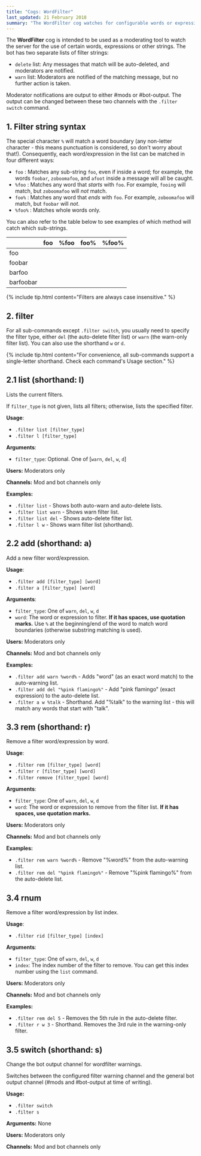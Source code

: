```yaml
---
title: "Cogs: WordFilter"
last_updated: 21 February 2018
summary: "The WordFilter cog watches for configurable words or expressions in user messages, and either warns moderators or auto-deletes the message when it detects a watched word."
---
```


The **WordFilter** cog is intended to be used as a moderating tool to watch the server for the use of certain words, expressions or other strings. The bot has two separate lists of filter strings:

* `delete` list: Any messages that match will be auto-deleted, and moderators are notified.
* `warn` list: Moderators are notified of the matching message, but no further action is taken.

Moderator notifications are output to either #mods or #bot-output. The output can be changed between these two channels with the `.filter switch` command.

## 1. Filter string syntax

The special character `%` will match a word boundary (any non-letter character - this means punctuation is considered, so don't worry about that!). Consequently, each word/expression in the list can be matched in four different ways:

* `foo` : Matches any sub-string `foo`, even if inside a word; for example, the words `foobar`, `zoboomafoo`, and `afoot` inside a message will all be caught.
* `%foo` : Matches any word that *starts* with `foo`. For example, `fooing` will match, but `zoboomafoo` will *not* match.
* `foo%` : Matches any word that *ends* with `foo`. For example, `zoboomafoo` will match, but `foobar` will *not*.
* `%foo%` : Matches whole words only.

You can also refer to the table below to see examples of which method will catch which sub-strings.

|           | foo | %foo | foo% | %foo% |
|:----------|:---:|:----:|:----:|:-----:|
| foo       | <i class="fas fa-check text-success"></i> |<i class="fas fa-check text-success"></i> |<i class="fas fa-check text-success"></i> |<i class="fas fa-check text-success"></i> |
| foobar    | <i class="fas fa-check text-success"></i> | <i class="fas fa-check text-success"></i> | | |
| barfoo    |<i class="fas fa-check text-success"></i> | | <i class="fas fa-check text-success"></i> | |
| barfoobar | <i class="fas fa-check text-success"></i> | | | |

{% include tip.html content="Filters are always case insensitive." %}

## 2. filter

For all sub-commands except `.filter switch`, you usually need to specify the filter type, either `del` (the auto-delete filter list) or `warn` (the warn-only filter list). You can also use the shorthand `w` or `d`.

{% include tip.html content="For convenience, all sub-commands support a single-letter shorthand. Check each command's Usage section." %}

## 2.1 list (shorthand: l)

Lists the current filters.

If `filter_type` is not given, lists all filters; otherwise, lists the specified filter.

**Usage**:
* `.filter list [filter_type]`
* `.filter l [filter_type]`

**Arguments**:
* `filter_type`: Optional. One of [`warn`, `del`, `w`, `d`]

**Users:** Moderators only

**Channels:** Mod and bot channels only

**Examples:**
* `.filter list` - Shows both auto-warn and auto-delete lists.
* `.filter list warn` - Shows warn filter list.
* `.filter list del` - Shows auto-delete filter list.
* `.filter l w` - Shows warn filter list (shorthand).

## 2.2 add (shorthand: a)

Add a new filter word/expression.

**Usage**:
* `.filter add [filter_type] [word]`
* `.filter a [filter_type] [word]`

**Arguments**:
* `filter_type`: One of `warn`, `del`, `w`, `d`
* `word`: The word or expression to filter. **If it has spaces, use quotation marks.** Use `%` at the beginning/end of the word to match word boundaries (otherwise substring matching is used).

**Users:** Moderators only

**Channels:** Mod and bot channels only

**Examples:**
* `.filter add warn %word%` - Adds "word" (as an exact word match) to the auto-warning list.
* `.filter add del "%pink flamingo%"` - Add "pink flamingo" (exact expression) to the auto-delete list.
* `.filter a w %talk` - Shorthand. Add "%talk" to the warning list - this will match any words that start with "talk".

## 3.3 rem (shorthand: r)

Remove a filter word/expression by word.

**Usage**:
* `.filter rem [filter_type] [word]`
* `.filter r [filter_type] [word]`
* `.filter remove [filter_type] [word]`

**Arguments**:
* `filter_type`: One of `warn`, `del`, `w`, `d`
* `word`: The word or expression to remove from the filter list. **If it has spaces, use quotation marks.**

**Users:** Moderators only

**Channels:** Mod and bot channels only

**Examples:**
* `.filter rem warn %word%` - Remove "%word%" from the auto-warning list.
* `.filter rem del "%pink flamingo%"` - Remove "%pink flamingo%" from the auto-delete list.


## 3.4 rnum

Remove a filter word/expression by list index.

**Usage**:
* `.filter rid [filter_type] [index]`

**Arguments**:
* `filter_type`: One of `warn`, `del`, `w`, `d`
* `index`: The index number of the filter to remove. You can get this index number using the `list` command.

**Users:** Moderators only

**Channels:** Mod and bot channels only

**Examples:**
* `.filter rem del 5` - Removes the 5th rule in the auto-delete filter.
* `.filter r w 3` - Shorthand. Removes the 3rd rule in the warning-only filter.

## 3.5 switch (shorthand: s)

Change the bot output channel for wordfilter warnings.

Switches between the configured filter warning channel and the general bot output channel (#mods and #bot-output at time of writing).

**Usage:**
* `.filter switch`
* `.filter s`

**Arguments:** None

**Users:** Moderators only

**Channels:** Mod and bot channels only
